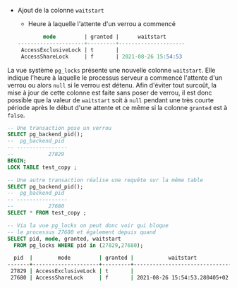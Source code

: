 <!--
Les commits sur ce sujet sont :

* https://commitfest.postgresql.org/32/2883/
* https://git.postgresql.org/gitweb/?p=postgresql.git;a=commit;h=46d6e5f567906389c31c4fb3a2653da1885c18ee

Discussion

* https://gitlab.dalibo.info/formation/workshops/-/issues/134

-->

<div class="slide-content">

* Ajout de la colonne `waitstart`
  * Heure à laquelle l'attente d'un verrou a commencé

  ```sql
          mode         | granted |      waitstart
  ---------------------+---------+---------------------
   AccessExclusiveLock | t       | 
   AccessShareLock     | f       | 2021-08-26 15:54:53
  ```
</div>

<div class="notes">

La vue système `pg_locks` présente une nouvelle colonne `waitstart`. Elle indique
l'heure à laquelle le processus serveur a commencé l'attente d'un verrou ou alors
`null` si le verrou est détenu. Afin d'éviter tout surcoût, la mise à jour de
cette colonne est faite sans poser de verrou, il est donc possible que la valeur
de `waitstart` soit à `null` pendant une très courte période après le début d'une
attente et ce même si la colonne `granted` est à `false`.

```sql
-- Une transaction pose un verrou
SELECT pg_backend_pid();
--  pg_backend_pid 
-- ----------------
--           27829
BEGIN;
LOCK TABLE test_copy ;
```

```sql
-- Une autre transaction réalise une requête sur la même table
SELECT pg_backend_pid();
--  pg_backend_pid 
-- ----------------
--           27680
SELECT * FROM test_copy ;
```

```sql
-- Via la vue pg_locks on peut donc voir qui bloque
-- le processus 27680 et également depuis quand
SELECT pid, mode, granted, waitstart 
  FROM pg_locks WHERE pid in (27829,27680);
```
```sh
  pid  |        mode         | granted |           waitstart           
-------+---------------------+---------+-------------------------------
 27829 | AccessExclusiveLock | t       | 
 27680 | AccessShareLock     | f       | 2021-08-26 15:54:53.280405+02
```

</div>
